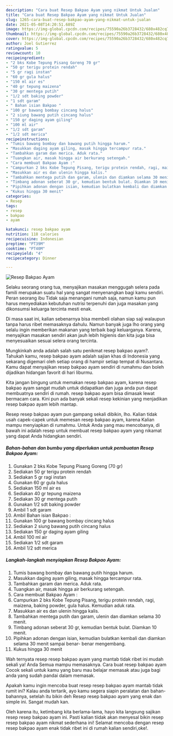 ```yaml
---
description: "Cara buat Resep Bakpao Ayam yang nikmat Untuk Jualan"
title: "Cara buat Resep Bakpao Ayam yang nikmat Untuk Jualan"
slug: 1265-cara-buat-resep-bakpao-ayam-yang-nikmat-untuk-jualan
date: 2021-05-08T14:20:51.689Z
image: https://img-global.cpcdn.com/recipes/75590a26b3728432/680x482cq70/resep-bakpao-ayam-foto-resep-utama.jpg
thumbnail: https://img-global.cpcdn.com/recipes/75590a26b3728432/680x482cq70/resep-bakpao-ayam-foto-resep-utama.jpg
cover: https://img-global.cpcdn.com/recipes/75590a26b3728432/680x482cq70/resep-bakpao-ayam-foto-resep-utama.jpg
author: Joel Gutierrez
ratingvalue: 5
reviewcount: 10
recipeingredient:
- "2 bks Kobe Tepung Pisang Goreng 70 gr"
- "50 gr terigu protein rendah"
- "5 gr ragi instan"
- "60 gr gula halus"
- "150 ml air es"
- "40 gr tepung maizena"
- "30 gr mentega putih"
- "1/2 sdt baking powder"
- "1 sdt garam"
- " Bahan isian Bakpao "
- "100 gr bawang bombay cincang halus"
- "2 siung bawang putih cincang halus"
- "150 gr daging ayam giling"
- "100 ml air"
- "1/2 sdt garam"
- "1/2 sdt merica"
recipeinstructions:
- "Tumis bawang bombay dan bawang putih hingga harum."
- "Masukkan daging ayam giling, masak hingga tercampur rata."
- "Tambahkan garam dan merica. Aduk rata."
- "Tuangkan air, masak hingga air berkurang setengah."
- "Cara membuat Bakpao Ayam :"
- "Campurkan 2 bks Kobe Tepung Pisang, terigu protein rendah, ragi, maizena, baking powder, gula halus. Kemudian aduk rata."
- "Masukkan air es dan ulenin hingga kalis."
- "Tambahkan mentega putih dan garam, ulenin dan diamkan selama 30 menit."
- "Timbang adonan seberat 30 gr, kemudian bentuk bulat. Diamkan 10 menit."
- "Pipihkan adonan dengan isian, kemudian bulatkan kembali dan diamkan selama 30 menit sampai benar- benar mengembang."
- "Kukus hingga 30 menit"
categories:
- Resep
tags:
- resep
- bakpao
- ayam

katakunci: resep bakpao ayam 
nutrition: 118 calories
recipecuisine: Indonesian
preptime: "PT39M"
cooktime: "PT40M"
recipeyield: "4"
recipecategory: Dinner

---
```



![Resep Bakpao Ayam](https://img-global.cpcdn.com/recipes/75590a26b3728432/680x482cq70/resep-bakpao-ayam-foto-resep-utama.jpg)

Selaku seorang orang tua, menyajikan masakan menggugah selera pada famili merupakan suatu hal yang sangat menyenangkan bagi kamu sendiri. Peran seorang ibu Tidak saja menangani rumah saja, namun kamu pun harus menyediakan kebutuhan nutrisi terpenuhi dan juga masakan yang dikonsumsi keluarga tercinta mesti enak.

Di masa  saat ini, kalian sebenarnya bisa membeli olahan siap saji walaupun tanpa harus ribet memasaknya dahulu. Namun banyak juga lho orang yang selalu ingin memberikan makanan yang terbaik bagi keluarganya. Karena, menyajikan masakan sendiri akan jauh lebih higienis dan kita juga bisa menyesuaikan sesuai selera orang tercinta. 



Mungkinkah anda adalah salah satu penikmat resep bakpao ayam?. Tahukah kamu, resep bakpao ayam adalah sajian khas di Indonesia yang sekarang digemari oleh setiap orang di hampir setiap tempat di Nusantara. Kamu dapat menyajikan resep bakpao ayam sendiri di rumahmu dan boleh dijadikan hidangan favorit di hari liburmu.

Kita jangan bingung untuk memakan resep bakpao ayam, karena resep bakpao ayam sangat mudah untuk didapatkan dan juga anda pun dapat membuatnya sendiri di rumah. resep bakpao ayam bisa dimasak lewat bermacam cara. Kini pun ada banyak sekali resep kekinian yang menjadikan resep bakpao ayam lebih mantap.

Resep resep bakpao ayam pun gampang sekali dibikin, lho. Kalian tidak usah capek-capek untuk memesan resep bakpao ayam, karena Kalian mampu menyiapkan di rumahmu. Untuk Anda yang mau mencobanya, di bawah ini adalah resep untuk membuat resep bakpao ayam yang nikamat yang dapat Anda hidangkan sendiri.

<!--inarticleads1-->

##### Bahan-bahan dan bumbu yang diperlukan untuk pembuatan Resep Bakpao Ayam:

1. Gunakan 2 bks Kobe Tepung Pisang Goreng (70 gr)
1. Sediakan 50 gr terigu protein rendah
1. Sediakan 5 gr ragi instan
1. Gunakan 60 gr gula halus
1. Sediakan 150 ml air es
1. Sediakan 40 gr tepung maizena
1. Sediakan 30 gr mentega putih
1. Gunakan 1/2 sdt baking powder
1. Ambil 1 sdt garam
1. Ambil  Bahan isian Bakpao :
1. Gunakan 100 gr bawang bombay cincang halus
1. Sediakan 2 siung bawang putih cincang halus
1. Sediakan 150 gr daging ayam giling
1. Ambil 100 ml air
1. Sediakan 1/2 sdt garam
1. Ambil 1/2 sdt merica




<!--inarticleads2-->

##### Langkah-langkah menyiapkan Resep Bakpao Ayam:

1. Tumis bawang bombay dan bawang putih hingga harum.
1. Masukkan daging ayam giling, masak hingga tercampur rata.
1. Tambahkan garam dan merica. Aduk rata.
1. Tuangkan air, masak hingga air berkurang setengah.
1. Cara membuat Bakpao Ayam :
1. Campurkan 2 bks Kobe Tepung Pisang, terigu protein rendah, ragi, maizena, baking powder, gula halus. Kemudian aduk rata.
1. Masukkan air es dan ulenin hingga kalis.
1. Tambahkan mentega putih dan garam, ulenin dan diamkan selama 30 menit.
1. Timbang adonan seberat 30 gr, kemudian bentuk bulat. Diamkan 10 menit.
1. Pipihkan adonan dengan isian, kemudian bulatkan kembali dan diamkan selama 30 menit sampai benar- benar mengembang.
1. Kukus hingga 30 menit




Wah ternyata resep resep bakpao ayam yang mantab tidak ribet ini mudah sekali ya! Anda Semua mampu memasaknya. Cara buat resep bakpao ayam Cocok sekali untuk kamu yang baru mau belajar memasak atau juga bagi anda yang sudah pandai dalam memasak.

Apakah kamu ingin mencoba buat resep resep bakpao ayam mantab tidak rumit ini? Kalau anda tertarik, ayo kamu segera siapin peralatan dan bahan-bahannya, setelah itu bikin deh Resep resep bakpao ayam yang enak dan simple ini. Sangat mudah kan. 

Oleh karena itu, ketimbang kita berlama-lama, hayo kita langsung sajikan resep resep bakpao ayam ini. Pasti kalian tiidak akan menyesal bikin resep resep bakpao ayam nikmat sederhana ini! Selamat mencoba dengan resep resep bakpao ayam enak tidak ribet ini di rumah kalian sendiri,oke!.

